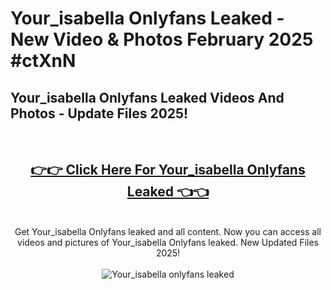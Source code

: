 # Your_isabella Onlyfans Leaked - New Video & Photos February 2025 #ctXnN

<h2>Your_isabella Onlyfans Leaked Videos And Photos - Update Files 2025!</h2>
<br>
<div align="center">
<h2><a href="https://links2leaks.com?utm_source=your_isabella&utm_medium=git92" rel="nofollow">👉👉 Click Here For Your_isabella Onlyfans Leaked 👈👈</a></h2>
<br>
Get Your_isabella Onlyfans leaked and all content. Now you can access all videos and pictures of Your_isabella Onlyfans leaked. New Updated Files 2025!
<br>
<br>
<a href="https://links2leaks.com?utm_source=your_isabella&utm_medium=git92" rel="nofollow" data-target="animated-image.originalLink"><img src="https://i.ibb.co/Gkj2r4b/banner.png" alt="Your_isabella onlyfans leaked" style="max-width: 100%; display: inline-block;" data-target="animated-image.originalImage"></a>
</div>
<br>
